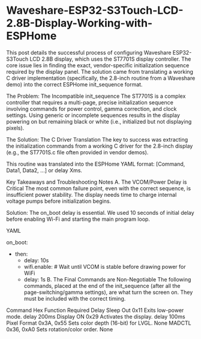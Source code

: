 # Waveshare-ESP32-S3Touch-LCD-2.8B-Display-Working-with-ESPHome
This post details the successful process of configuring Waveshare ESP32-S3Touch LCD 2.8B display, which uses the ST7701S display controller. The core issue lies in finding the exact, vendor-specific initialization sequence required by the display panel. 
The solution came from translating a working C driver implementation (specifically, the 2.8-inch routine from a Waveshare demo) into the correct ESPHome init_sequence format.

The Problem: The Incompatible init_sequence
The ST7701S is a complex controller that requires a multi-page, precise initialization sequence involving commands for power control, gamma correction, and clock settings. Using generic or incomplete sequences results in the display powering on but remaining black or white (i.e., initialized but not displaying pixels).

The Solution: The C Driver Translation
The key to success was extracting the initialization commands from a working C driver for the 2.8-inch display (e.g., the ST7701S.c file often provided in vendor demos).

This routine was translated into the ESPHome YAML format: [Command, Data1, Data2, ...] or delay Xms.

 Key Takeaways and Troubleshooting Notes
A. The VCOM/Power Delay is Critical
The most common failure point, even with the correct sequence, is insufficient power stability. The display needs time to charge internal voltage pumps before initialization begins.

Solution: The on_boot delay is essential. We used 10 seconds of initial delay before enabling Wi-Fi and starting the main program loop.

YAML

on_boot:
  - then: 
      - delay: 10s 
      - wifi.enable: # Wait until VCOM is stable before drawing power for WiFi
      - delay: 1s
B. The Final Commands are Non-Negotiable
The following commands, placed at the end of the init_sequence (after all the page-switching/gamma settings), are what turn the screen on. They must be included with the correct timing.

Command	Hex	Function	Required Delay
Sleep Out	0x11	Exits low-power mode.	delay 200ms
Display ON	0x29	Activates the display.	delay 100ms
Pixel Format	0x3A, 0x55	Sets color depth (16-bit) for LVGL.	None
MADCTL	0x36, 0xA0	Sets rotation/color order.	None

